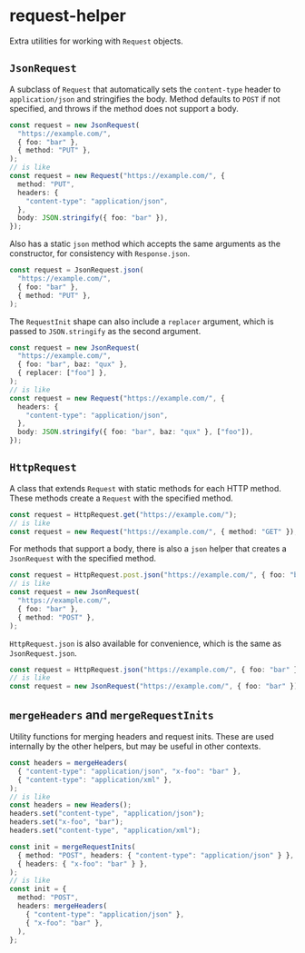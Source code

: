 # request-helper

Extra utilities for working with `Request` objects.

## `JsonRequest`

A subclass of `Request` that automatically sets the `content-type` header to `application/json` and stringifies the body. Method defaults to `POST` if not specified, and throws if the method does not support a body.

```ts
const request = new JsonRequest(
  "https://example.com/",
  { foo: "bar" },
  { method: "PUT" },
);
// is like
const request = new Request("https://example.com/", {
  method: "PUT",
  headers: {
    "content-type": "application/json",
  },
  body: JSON.stringify({ foo: "bar" }),
});
```

Also has a static `json` method which accepts the same arguments as the constructor, for consistency with `Response.json`.

```ts
const request = JsonRequest.json(
  "https://example.com/",
  { foo: "bar" },
  { method: "PUT" },
);
```

The `RequestInit` shape can also include a `replacer` argument, which is passed to `JSON.stringify` as the second argument.

```ts
const request = new JsonRequest(
  "https://example.com/",
  { foo: "bar", baz: "qux" },
  { replacer: ["foo"] },
);
// is like
const request = new Request("https://example.com/", {
  headers: {
    "content-type": "application/json",
  },
  body: JSON.stringify({ foo: "bar", baz: "qux" }, ["foo"]),
});
```

## `HttpRequest`

A class that extends `Request` with static methods for each HTTP method. These methods create a `Request` with the specified method.

```ts
const request = HttpRequest.get("https://example.com/");
// is like
const request = new Request("https://example.com/", { method: "GET" });
```

For methods that support a body, there is also a `json` helper that creates a `JsonRequest` with the specified method.

```ts
const request = HttpRequest.post.json("https://example.com/", { foo: "bar" });
// is like
const request = new JsonRequest(
  "https://example.com/",
  { foo: "bar" },
  { method: "POST" },
);
```

`HttpRequest.json` is also available for convenience, which is the same as `JsonRequest.json`.

```ts
const request = HttpRequest.json("https://example.com/", { foo: "bar" });
// is like
const request = new JsonRequest("https://example.com/", { foo: "bar" });
```

## `mergeHeaders` and `mergeRequestInits`

Utility functions for merging headers and request inits. These are used internally by the other helpers, but may be useful in other contexts.

```ts
const headers = mergeHeaders(
  { "content-type": "application/json", "x-foo": "bar" },
  { "content-type": "application/xml" },
);
// is like
const headers = new Headers();
headers.set("content-type", "application/json");
headers.set("x-foo", "bar");
headers.set("content-type", "application/xml");
```

```ts
const init = mergeRequestInits(
  { method: "POST", headers: { "content-type": "application/json" } },
  { headers: { "x-foo": "bar" } },
);
// is like
const init = {
  method: "POST",
  headers: mergeHeaders(
    { "content-type": "application/json" },
    { "x-foo": "bar" },
  ),
};
```
